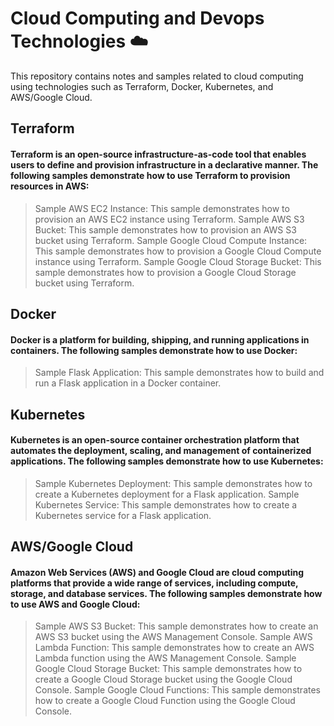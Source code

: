 # Cloud Computing and Devops Technologies ☁️
This repository contains notes and samples related to cloud computing using technologies such as Terraform, Docker, Kubernetes, and AWS/Google Cloud.

## Terraform
#### Terraform is an open-source infrastructure-as-code tool that enables users to define and provision infrastructure in a declarative manner. The following samples demonstrate how to use Terraform to provision resources in AWS:

> Sample AWS EC2 Instance: This sample demonstrates how to provision an AWS EC2 instance using Terraform.
> Sample AWS S3 Bucket: This sample demonstrates how to provision an AWS S3 bucket using Terraform.
> Sample Google Cloud Compute Instance: This sample demonstrates how to provision a Google Cloud Compute instance using Terraform.
> Sample Google Cloud Storage Bucket: This sample demonstrates how to provision a Google Cloud Storage bucket using Terraform.

## Docker
#### Docker is a platform for building, shipping, and running applications in containers. The following samples demonstrate how to use Docker:
> Sample Flask Application: This sample demonstrates how to build and run a Flask application in a Docker container.

## Kubernetes
#### Kubernetes is an open-source container orchestration platform that automates the deployment, scaling, and management of containerized applications. The following samples demonstrate how to use Kubernetes:
> Sample Kubernetes Deployment: This sample demonstrates how to create a Kubernetes deployment for a Flask application.
> Sample Kubernetes Service: This sample demonstrates how to create a Kubernetes service for a Flask application.

## AWS/Google Cloud
#### Amazon Web Services (AWS) and Google Cloud are cloud computing platforms that provide a wide range of services, including compute, storage, and database services. The following samples demonstrate how to use AWS and Google Cloud:
> Sample AWS S3 Bucket: This sample demonstrates how to create an AWS S3 bucket using the AWS Management Console.
> Sample AWS Lambda Function: This sample demonstrates how to create an AWS Lambda function using the AWS Management Console.
> Sample Google Cloud Storage Bucket: This sample demonstrates how to create a Google Cloud Storage bucket using the Google Cloud Console.
> Sample Google Cloud Functions: This sample demonstrates how to create a Google Cloud Function using the Google Cloud Console.

